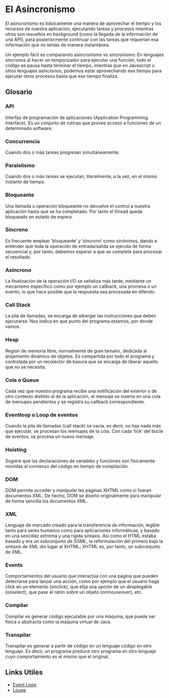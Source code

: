 # El Asíncronismo

El asincronismo es básicamente una manera de aprovechar el tiempo y los recursos de nuestra aplicación,
ejecutando tareas y procesos mientras otros son resueltos en background (como la llegada de la información de una API),
para posteriormente continuar con las tareas que requerían esa información que no tenías de manera instantánea.

Un ejemplo fácil es comparando asincronismo vs sincronismo: En lenguajes síncronos al hacer un temporizador
para ejecutar una función, todo el código se pausa hasta terminar el tiempo,
mientras que en Javascript u otros lenguajes asíncronos, podemos estar aprovechando ese tiempo para ejecutar
otros procesos hasta que ese tiempo finaliza.

## Glosario

### API

Interfaz de programación de aplicaciones (Application Programming Interface). Es un conjunto de
rutinas que provee acceso a funciones de un determinado software.

### Concurrencia

Cuando dos o más tareas progresan simultáneamente.

### Paralelismo

Cuando dos o más tareas se ejecutan, literalmente, a la vez, en el mismo instante de tiempo.

### Bloqueante

Una llamada u operación bloqueante no devuelve el control a nuestra aplicación hasta que se ha
completado. Por tanto el thread queda bloqueado en estado de espera.

### Síncrono

Es frecuente emplear ‘bloqueante’ y ‘síncrono’ como sinónimos, dando a entender que toda la
operación de entrada/salida se ejecuta de forma secuencial y, por tanto, debemos esperar a que
se complete para procesar el resultado.

### Asíncrono

La finalización de la operación I/O se señaliza más tarde, mediante un mecanismo específico
como por ejemplo un callback, una promesa o un evento, lo que hace posible que la respuesta
sea procesada en diferido.

### Call Stack

La pila de llamadas, se encarga de albergar las instrucciones que deben ejecutarse. Nos indica en
que punto del programa estamos, por donde vamos.

### Heap

Región de memoria libre, normalmente de gran tamaño, dedicada al alojamiento dinámico de
objetos. Es compartida por todo el programa y controlada por un recolector de basura que se
encarga de liberar aquello que no se necesita.

### Cola o Queue

Cada vez que nuestro programa recibe una notificación del exterior o de otro contexto distinto al
de la aplicación, el mensaje se inserta en una cola de mensajes pendientes y se registra su
callback correspondiente.

### Eventloop o Loop de eventos

Cuando la pila de llamadas (call stack) se vacía, es decir, no hay nada más que ejecutar, se
procesan los mensajes de la cola. Con cada ‘tick’ del bucle de eventos, se procesa un nuevo
mensaje.

### Hoisting

Sugiere que las declaraciones de variables y funciones son físicamente movidas al comienzo del
código en tiempo de compilación.

### DOM

DOM permite acceder y manipular las páginas XHTML como si fueran documentos XML. De
hecho, DOM se diseñó originalmente para manipular de forma sencilla los documentos XML.

### XML

Lenguaje de marcado creado para la transferencia de información, legible tanto para seres
humanos como para aplicaciones informáticas, y basado en una sencillez extrema y una rígida
sintaxis. Así como el HTML estaba basado y era un subconjunto de SGML, la reformulación del
primero bajo la sintaxis de XML dio lugar al XHTML; XHTML es, por tanto, un subconjunto de
XML.

### Events

Comportamientos del usuario que interactúa con una página que pueden detectarse para lanzar
una acción, como por ejemplo que el usuario haga click en un elemento (onclick), que elija una
opción de un desplegable (onselect), que pase el ratón sobre un objeto (onmouseover), etc.

### Compilar

Compilar es generar código ejecutable por una máquina, que puede ser física o abstracta como
la máquina virtual de Java.

### Transpilar

Transpilar es generar a partir de código en un lenguaje código en otro lenguaje. Es decir, un
programa produce otro programa en otro lenguaje cuyo comportamiento es el mismo que el
original.

## Links Utiles

- [Event Loop](https://platzi.com/clases/1642-javascript-profesional/22169-event-loop)
- [Loupe](http://latentflip.com/loupe/?code=JC5vbignYnV0dG9uJywgJ2NsaWNrJywgZnVuY3Rpb24gb25DbGljaygpIHsKICAgIHNldFRpbWVvdXQoZnVuY3Rpb24gdGltZXIoKSB7CiAgICAgICAgY29uc29sZS5sb2coJ1lvdSBjbGlja2VkIHRoZSBidXR0b24hJyk7ICAgIAogICAgfSwgMjAwMCk7Cn0pOwoKY29uc29sZS5sb2coIkhpISIpOwoKc2V0VGltZW91dChmdW5jdGlvbiB0aW1lb3V0KCkgewogICAgY29uc29sZS5sb2coIkNsaWNrIHRoZSBidXR0b24hIik7Cn0sIDUwMDApOwoKY29uc29sZS5sb2coIldlbGNvbWUgdG8gbG91cGUuIik7!!!PGJ1dHRvbj5DbGljayBtZSE8L2J1dHRvbj4%3D)
